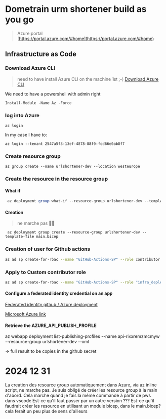 # Dometrain urm shortener build as you go

> Azure portal  
> [https://portal.azure.com/#home](https://portal.azure.com/#home)

## Infrastructure as Code

### Download Azure CLI

> need to have install Azure CLI on the machine 1st ;-)
[Download Azure CLI](https://learn.microsoft.com/en-us/cli/azure/)

We need to have a powershell with admin right

```pws
Install-Module -Name Az -Force
```

### log into Azure

```pws
az login
```

In my case I have to:

```pws
az login --tenant 2547a5f3-13ef-4878-88f0-fcd66e0ab8f7
```

### Create resource group

```pws
az group create --name urlshortener-dev --location westeurope
```

### Create the resource in the resource group

#### What if

```powershell
 az deployment group what-if --resource-group urlshortener-dev --template-file main.bicep 
```

#### Creation

> ne marche pas 🤷‍♂️

```psh
 az deployment group create --resource-group urlshortener-dev --template-file main.bicep 
```

### Creation of user for Github actions

```bash
az ad sp create-for-rbac --name "GitHub-Actions-SP" --role contributor --scopes /subscriptions/2920ee69-c334-43a4-a0bd-e0e966a54d8f
```

### Apply to Custom contributor role

```bash
az ad sp create-for-rbac --name "GitHub-Actions-SP" --role "infra_deploy" --scopes /subscriptions/2920ee69-c334-43a4-a0bd-e0e966a54d8f --sdk-auth
```



#### Configure a federated identity credential on an app


[Federated identity github / Azure deployment](https://github.com/AzureAD/microsoft-identity-web/wiki/Federated-Identity-Credential-(FIC)-with-a-Managed-Service-Identity-(MSI))

[Microsoft Azure link](https://learn.microsoft.com/en-us/entra/workload-id/workload-identity-federation-create-trust-user-assigned-managed-identity?pivots=identity-wif-mi-methods-azp)

#### Retrieve the AZURE_API_PUBLISH_PROFILE

az webapp deployment list-publishing-profiles --name api-rixxremzmcmyw --resource-group urlshortener-dev --xml

=> full result to be copies in the github secret


# 2024 12 31
La creation des resource group automatiquement dans Azure, via az inline script, ne marche pas. Je suis obligé de créer les resource group à la main d'abord.
Cela marche quand je fais la même commande à partir de pws dans vscode
Est-ce qu'il faut passer par un autre version ??? 
Est-ce qu'il faudrait créer les resource en utilisant un module bicep, dans le main.bicep? cela ferait un peu plus de sens d'ailleurs